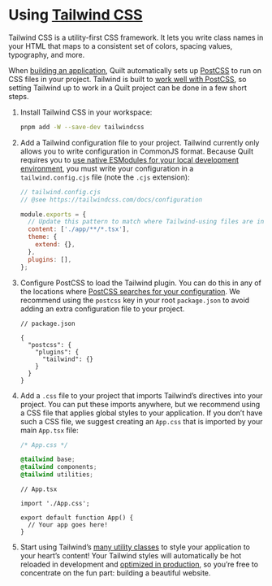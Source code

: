 # Using [Tailwind CSS](https://tailwindcss.com)

Tailwind CSS is a utility-first CSS framework. It lets you write class names in your HTML that maps to a consistent set of colors, spacing values, typography, and more.

When [building an application](TODO), Quilt automatically sets up [PostCSS](https://postcss.org) to run on CSS files in your project. Tailwind is built to [work well with PostCSS](https://tailwindcss.com/docs/installation/using-postcss), so setting Tailwind up to work in a Quilt project can be done in a few short steps.

1. Install Tailwind CSS in your workspace:

   ```sh
   pnpm add -W --save-dev tailwindcss
   ```

2. Add a Tailwind configuration file to your project. Tailwind currently only allows you to write configuration in CommonJS format. Because Quilt requires you to [use native ESModules for your local development environment](TODO), you must write your configuration in a `tailwind.config.cjs` file (note the `.cjs` extension):

   ```js
   // tailwind.config.cjs
   // @see https://tailwindcss.com/docs/configuration
   
   module.exports = {
     // Update this pattern to match where Tailwind-using files are in your repo!
     content: ['./app/**/*.tsx'],
     theme: {
       extend: {},
     },
     plugins: [],
   };
   ```

3. Configure PostCSS to load the Tailwind plugin. You can do this in any of the locations where [PostCSS searches for your configuration](https://www.npmjs.com/package/postcss-load-config). We recommend using the `postcss` key in your root `package.json` to avoid adding an extra configuration file to your project.

   ```jsonc
   // package.json
   
   {
     "postcss": {
       "plugins": {
         "tailwind": {}
       }
     }
   }
   ```

4. Add a `.css` file to your project that imports Tailwind’s directives into your project. You can put these imports anywhere, but we recommend using a CSS file that applies global styles to your application. If you don’t have such a CSS file, we suggest creating an `App.css` that is imported by your main `App.tsx` file:

   ```css
   /* App.css */
   
   @tailwind base;
   @tailwind components;
   @tailwind utilities;
   ```

   ```tsx
   // App.tsx

   import './App.css';

   export default function App() {
     // Your app goes here!
   }
   ```

5. Start using Tailwind’s [many utility classes](https://tailwindcss.com/docs/utility-first) to style your application to your heart’s content! Your Tailwind styles will automatically be hot reloaded in development and [optimized in production](https://tailwindcss.com/docs/optimizing-for-production), so you’re free to concentrate on the fun part: building a beautiful website.
